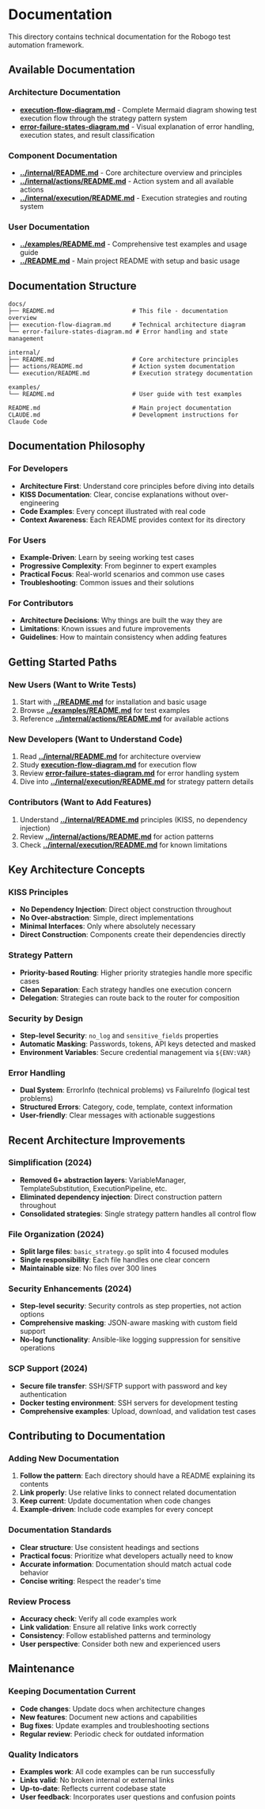 # Documentation

This directory contains technical documentation for the Robogo test automation framework.

## Available Documentation

### Architecture Documentation
- **[execution-flow-diagram.md](execution-flow-diagram.md)** - Complete Mermaid diagram showing test execution flow through the strategy pattern system
- **[error-failure-states-diagram.md](error-failure-states-diagram.md)** - Visual explanation of error handling, execution states, and result classification

### Component Documentation
- **[../internal/README.md](../internal/README.md)** - Core architecture overview and principles
- **[../internal/actions/README.md](../internal/actions/README.md)** - Action system and all available actions
- **[../internal/execution/README.md](../internal/execution/README.md)** - Execution strategies and routing system

### User Documentation
- **[../examples/README.md](../examples/README.md)** - Comprehensive test examples and usage guide
- **[../README.md](../README.md)** - Main project README with setup and basic usage

## Documentation Structure

```
docs/
├── README.md                      # This file - documentation overview
├── execution-flow-diagram.md      # Technical architecture diagram
└── error-failure-states-diagram.md # Error handling and state management

internal/
├── README.md                      # Core architecture principles
├── actions/README.md              # Action system documentation
└── execution/README.md            # Execution strategy documentation

examples/
└── README.md                      # User guide with test examples

README.md                          # Main project documentation
CLAUDE.md                          # Development instructions for Claude Code
```

## Documentation Philosophy

### For Developers
- **Architecture First**: Understand core principles before diving into details
- **KISS Documentation**: Clear, concise explanations without over-engineering
- **Code Examples**: Every concept illustrated with real code
- **Context Awareness**: Each README provides context for its directory

### For Users
- **Example-Driven**: Learn by seeing working test cases
- **Progressive Complexity**: From beginner to expert examples
- **Practical Focus**: Real-world scenarios and common use cases
- **Troubleshooting**: Common issues and their solutions

### For Contributors
- **Architecture Decisions**: Why things are built the way they are
- **Limitations**: Known issues and future improvements
- **Guidelines**: How to maintain consistency when adding features

## Getting Started Paths

### New Users (Want to Write Tests)
1. Start with **[../README.md](../README.md)** for installation and basic usage
2. Browse **[../examples/README.md](../examples/README.md)** for test examples
3. Reference **[../internal/actions/README.md](../internal/actions/README.md)** for available actions

### New Developers (Want to Understand Code)
1. Read **[../internal/README.md](../internal/README.md)** for architecture overview
2. Study **[execution-flow-diagram.md](execution-flow-diagram.md)** for execution flow
3. Review **[error-failure-states-diagram.md](error-failure-states-diagram.md)** for error handling system
4. Dive into **[../internal/execution/README.md](../internal/execution/README.md)** for strategy pattern details

### Contributors (Want to Add Features)
1. Understand **[../internal/README.md](../internal/README.md)** principles (KISS, no dependency injection)
2. Review **[../internal/actions/README.md](../internal/actions/README.md)** for action patterns
3. Check **[../internal/execution/README.md](../internal/execution/README.md)** for known limitations

## Key Architecture Concepts

### KISS Principles
- **No Dependency Injection**: Direct object construction throughout
- **No Over-abstraction**: Simple, direct implementations  
- **Minimal Interfaces**: Only where absolutely necessary
- **Direct Construction**: Components create their dependencies directly

### Strategy Pattern
- **Priority-based Routing**: Higher priority strategies handle more specific cases
- **Clean Separation**: Each strategy handles one execution concern
- **Delegation**: Strategies can route back to the router for composition

### Security by Design
- **Step-level Security**: `no_log` and `sensitive_fields` properties
- **Automatic Masking**: Passwords, tokens, API keys detected and masked
- **Environment Variables**: Secure credential management via `${ENV:VAR}`

### Error Handling
- **Dual System**: ErrorInfo (technical problems) vs FailureInfo (logical test problems)
- **Structured Errors**: Category, code, template, context information
- **User-friendly**: Clear messages with actionable suggestions

## Recent Architecture Improvements

### Simplification (2024)
- **Removed 6+ abstraction layers**: VariableManager, TemplateSubstitution, ExecutionPipeline, etc.
- **Eliminated dependency injection**: Direct construction pattern throughout
- **Consolidated strategies**: Single strategy pattern handles all control flow

### File Organization (2024)
- **Split large files**: `basic_strategy.go` split into 4 focused modules
- **Single responsibility**: Each file handles one clear concern
- **Maintainable size**: No files over 300 lines

### Security Enhancements (2024)
- **Step-level security**: Security controls as step properties, not action options
- **Comprehensive masking**: JSON-aware masking with custom field support
- **No-log functionality**: Ansible-like logging suppression for sensitive operations

### SCP Support (2024)
- **Secure file transfer**: SSH/SFTP support with password and key authentication
- **Docker testing environment**: SSH servers for development testing
- **Comprehensive examples**: Upload, download, and validation test cases

## Contributing to Documentation

### Adding New Documentation
1. **Follow the pattern**: Each directory should have a README explaining its contents
2. **Link properly**: Use relative links to connect related documentation
3. **Keep current**: Update documentation when code changes
4. **Example-driven**: Include code examples for every concept

### Documentation Standards
- **Clear structure**: Use consistent headings and sections
- **Practical focus**: Prioritize what developers actually need to know
- **Accurate information**: Documentation should match actual code behavior
- **Concise writing**: Respect the reader's time

### Review Process
- **Accuracy check**: Verify all code examples work
- **Link validation**: Ensure all relative links work correctly
- **Consistency**: Follow established patterns and terminology
- **User perspective**: Consider both new and experienced users

## Maintenance

### Keeping Documentation Current
- **Code changes**: Update docs when architecture changes
- **New features**: Document new actions and capabilities
- **Bug fixes**: Update examples and troubleshooting sections
- **Regular review**: Periodic check for outdated information

### Quality Indicators
- **Examples work**: All code examples can be run successfully
- **Links valid**: No broken internal or external links
- **Up-to-date**: Reflects current codebase state
- **User feedback**: Incorporates user questions and confusion points